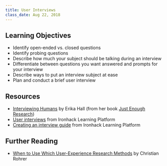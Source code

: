 ```yaml
---
title: User Interviews
class_date: Aug 22, 2018
---
```


Learning Objectives
-------------------

- Identify open-ended vs. closed questions
- Identify probing questions
- Describe how much your subject should be talking during an interview
- Differentiate between questions you want answered and prompts for your interview
- Describe ways to put an interview subject at ease
- Plan and conduct a brief user interview


Resources
---------

- [Interviewing Humans](https://alistapart.com/article/interviewing-humans) by Erika Hall (from her book [Just Enough Research](http://www.abookapart.com/products/just-enough-research))
- [User interviews](http://learn.ironhack.com/#/learning_unit/4995) from Ironhack Learning Platform
- [Creating an interview guide](http://learn.ironhack.com/#/learning_unit/4996) from Ironhack Learning Platform


Further Reading
---------------

- [When to Use Which User-Experience Research Methods](https://www.nngroup.com/articles/which-ux-research-methods/) by Christian Rohrer
